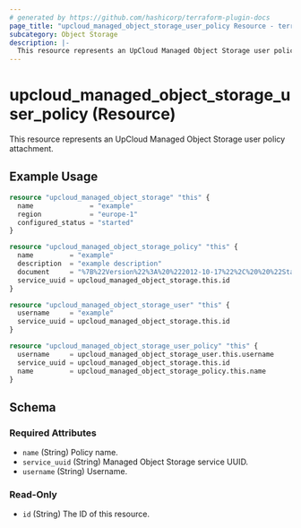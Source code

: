 ```yaml
---
# generated by https://github.com/hashicorp/terraform-plugin-docs
page_title: "upcloud_managed_object_storage_user_policy Resource - terraform-provider-upcloud"
subcategory: Object Storage
description: |-
  This resource represents an UpCloud Managed Object Storage user policy attachment.
---
```


# upcloud_managed_object_storage_user_policy (Resource)

This resource represents an UpCloud Managed Object Storage user policy attachment.

## Example Usage

```terraform
resource "upcloud_managed_object_storage" "this" {
  name              = "example"
  region            = "europe-1"
  configured_status = "started"
}

resource "upcloud_managed_object_storage_policy" "this" {
  name         = "example"
  description  = "example description"
  document     = "%7B%22Version%22%3A%20%222012-10-17%22%2C%20%20%22Statement%22%3A%20%5B%7B%22Action%22%3A%20%5B%22iam%3AGetUser%22%5D%2C%20%22Resource%22%3A%20%22%2A%22%2C%20%22Effect%22%3A%20%22Allow%22%2C%20%22Sid%22%3A%20%22editor%22%7D%5D%7D"
  service_uuid = upcloud_managed_object_storage.this.id
}

resource "upcloud_managed_object_storage_user" "this" {
  username     = "example"
  service_uuid = upcloud_managed_object_storage.this.id
}

resource "upcloud_managed_object_storage_user_policy" "this" {
  username     = upcloud_managed_object_storage_user.this.username
  service_uuid = upcloud_managed_object_storage.this.id
  name         = upcloud_managed_object_storage_policy.this.name
}
```

<!-- schema generated by tfplugindocs -->
## Schema

### Required Attributes

- `name` (String) Policy name.
- `service_uuid` (String) Managed Object Storage service UUID.
- `username` (String) Username.

### Read-Only

- `id` (String) The ID of this resource.
